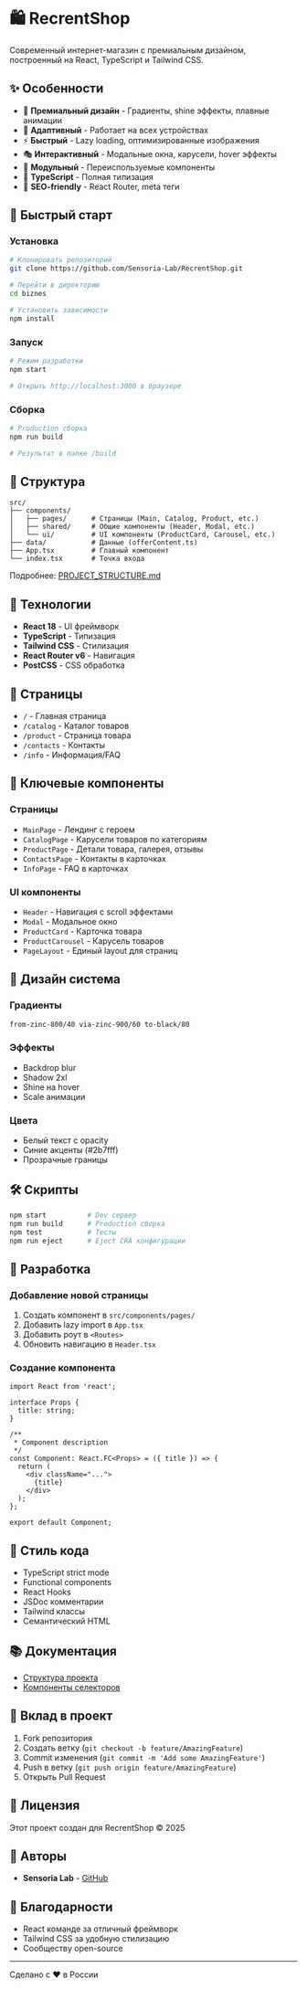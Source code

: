# 🛍️ RecrentShop

Современный интернет-магазин с премиальным дизайном, построенный на React, TypeScript и Tailwind CSS.

## ✨ Особенности

- 🎨 **Премиальный дизайн** - Градиенты, shine эффекты, плавные анимации
- 📱 **Адаптивный** - Работает на всех устройствах
- ⚡ **Быстрый** - Lazy loading, оптимизированные изображения
- 🎭 **Интерактивный** - Модальные окна, карусели, hover эффекты
- 🧩 **Модульный** - Переиспользуемые компоненты
- 💪 **TypeScript** - Полная типизация
- 🎯 **SEO-friendly** - React Router, meta теги

## 🚀 Быстрый старт

### Установка

```bash
# Клонировать репозиторий
git clone https://github.com/Sensoria-Lab/RecrentShop.git

# Перейти в директорию
cd biznes

# Установить зависимости
npm install
```

### Запуск

```bash
# Режим разработки
npm start

# Открыть http://localhost:3000 в браузере
```

### Сборка

```bash
# Production сборка
npm run build

# Результат в папке /build
```

## 📁 Структура

```
src/
├── components/
│   ├── pages/      # Страницы (Main, Catalog, Product, etc.)
│   ├── shared/     # Общие компоненты (Header, Modal, etc.)
│   └── ui/         # UI компоненты (ProductCard, Carousel, etc.)
├── data/           # Данные (offerContent.ts)
├── App.tsx         # Главный компонент
└── index.tsx       # Точка входа
```

Подробнее: [PROJECT_STRUCTURE.md](PROJECT_STRUCTURE.md)

## 🎨 Технологии

- **React 18** - UI фреймворк
- **TypeScript** - Типизация
- **Tailwind CSS** - Стилизация
- **React Router v6** - Навигация
- **PostCSS** - CSS обработка

## 📄 Страницы

- `/` - Главная страница
- `/catalog` - Каталог товаров
- `/product` - Страница товара
- `/contacts` - Контакты
- `/info` - Информация/FAQ

## 🧩 Ключевые компоненты

### Страницы
- `MainPage` - Лендинг с героем
- `CatalogPage` - Карусели товаров по категориям
- `ProductPage` - Детали товара, галерея, отзывы
- `ContactsPage` - Контакты в карточках
- `InfoPage` - FAQ в карточках

### UI компоненты
- `Header` - Навигация с scroll эффектами
- `Modal` - Модальное окно
- `ProductCard` - Карточка товара
- `ProductCarousel` - Карусель товаров
- `PageLayout` - Единый layout для страниц

## 🎯 Дизайн система

### Градиенты
```css
from-zinc-800/40 via-zinc-900/60 to-black/80
```

### Эффекты
- Backdrop blur
- Shadow 2xl
- Shine на hover
- Scale анимации

### Цвета
- Белый текст с opacity
- Синие акценты (#2b7fff)
- Прозрачные границы

## 🛠️ Скрипты

```bash
npm start          # Dev сервер
npm run build      # Production сборка
npm test           # Тесты
npm run eject      # Eject CRA конфигурации
```

## 📝 Разработка

### Добавление новой страницы

1. Создать компонент в `src/components/pages/`
2. Добавить lazy import в `App.tsx`
3. Добавить роут в `<Routes>`
4. Обновить навигацию в `Header.tsx`

### Создание компонента

```tsx
import React from 'react';

interface Props {
  title: string;
}

/**
 * Component description
 */
const Component: React.FC<Props> = ({ title }) => {
  return (
    <div className="...">
      {title}
    </div>
  );
};

export default Component;
```

## 🎨 Стиль кода

- TypeScript strict mode
- Functional components
- React Hooks
- JSDoc комментарии
- Tailwind классы
- Семантический HTML

## 📚 Документация

- [Структура проекта](PROJECT_STRUCTURE.md)
- [Компоненты селекторов](src/components/README.md)

## 🤝 Вклад в проект

1. Fork репозитория
2. Создать ветку (`git checkout -b feature/AmazingFeature`)
3. Commit изменения (`git commit -m 'Add some AmazingFeature'`)
4. Push в ветку (`git push origin feature/AmazingFeature`)
5. Открыть Pull Request

## 📄 Лицензия

Этот проект создан для RecrentShop © 2025

## 👥 Авторы

- **Sensoria Lab** - [GitHub](https://github.com/Sensoria-Lab)

## 🙏 Благодарности

- React команде за отличный фреймворк
- Tailwind CSS за удобную стилизацию
- Сообществу open-source

---

Сделано с ❤️ в России
